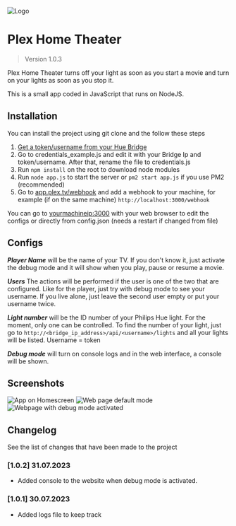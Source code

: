 ![Logo](https://i.imgur.com/CmxxBLE.png)
# Plex Home Theater
> Version 1.0.3

Plex Home Theater turns off your light as soon as you start a movie and turn on your lights as soon as you stop it.

This is a small app coded in JavaScript that runs on NodeJS.

## Installation

You can install the project using git clone and the follow these steps


1. [Get a token/username from your Hue Bridge](https://www.sitebase.be/generate-phillips-hue-api-token/)
2. Go to credentials_example.js and edit it with your Bridge Ip and token/username. After that, rename the file to credentials.js
3. Run `npm install` on the root to download node modules
4. Run `node app.js` to start the server or `pm2 start app.js` if you use PM2 (recommended)
5.  Go to [app.plex.tv/webhook](https://app.plex.tv/desktop/#!/settings/webhooks) and add a webhook to your machine, for example (if on the same machine) `http://localhost:3000/webhook`

You can go to [yourmachineip:3000](http://localhost:3000) with your web browser to edit the configs or directly from config.json (needs a restart if changed from file)

## Configs

_**Player Name**_ will be the name of your TV. If you don't know it, just activate the debug mode and it will show when you play, pause or resume a movie.

**_Users_** The actions will be performed if the user is one of the two that are configured. Like for the player, just try with debug mode to see your username. If you live alone, just leave the second user empty or put your username twice.

**_Light number_** will be the ID number of your Philips Hue light. For the moment, only one can be controlled. To find the number of your light, just go to `http://<bridge_ip_address>/api/<username>/lights` and all your lights will be listed.
Username = token

**_Debug mode_** will turn on console logs and in the web interface, a console will be shown.

## Screenshots

![App on Homescreen](https://i.imgur.com/7z84OZ0.png)
![Web page default mode](https://i.imgur.com/ZhZAaD4.png)
![Webpage with debug mode activated](https://i.imgur.com/Xcj91DY.png)



## Changelog

See the list of changes that have been made to the project

### [1.0.2] 31.07.2023
- Added console to the website when debug mode is activated.

### [1.0.1] 30.07.2023
 - Added logs file to keep track
